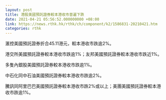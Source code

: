 ```yaml
---
layout: post
title: 港股美國預託證券較本港收市普遍下跌
date: 2021-04-21 05:56:52.000000000 +08:00
link: https://news.rthk.hk/rthk/ch/component/k2/1586831-20210421.htm
categories: rthk
---
```


滙控美國預託證券折合45.11港元，較本港收市跌逾2%。

港交所美國預託證券較本港收市跌逾1%；友邦美國預託證券較本港收市跌近1%。

多隻內銀股美國預託證券較本港收市跌逾1%。

中石化同中石油美國預託證券較本港收市跌逾2%。

騰訊同阿里巴巴美國預託證券較本港收市跌2%或以上；美團美國預託證券較本港收市跌逾1%。
